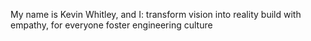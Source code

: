 My name is Kevin Whitley, and I:
  transform vision into reality
  build with empathy, for everyone
  foster engineering culture
